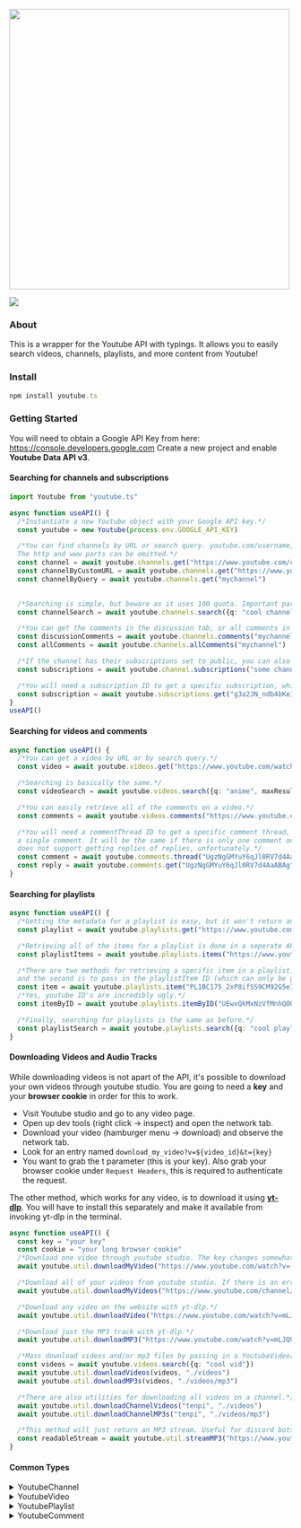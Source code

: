 <div align="left">
  <p>
    <a href="https://moebytes.github.io/youtube.ts/"><img src="https://raw.githubusercontent.com/Moebytes/youtube.ts/master/images/youtube.tslogo.png" width="500" /></a>
  </p>
  <p>
    <a href="https://nodei.co/npm/youtube.ts/"><img src="https://nodei.co/npm/youtube.ts.png" /></a>
  </p>
</div>

### About
This is a wrapper for the Youtube API with typings. It allows you to easily search videos, channels, playlists, and more content from Youtube!

### Install
```ts
npm install youtube.ts
```
### Getting Started
You will need to obtain a Google API Key from here: https://console.developers.google.com
Create a new project and enable **Youtube Data API v3**.

#### Searching for channels and subscriptions
```ts
import Youtube from "youtube.ts"

async function useAPI() {
  /*Instantiate a new Youtube object with your Google API key.*/
  const youtube = new Youtube(process.env.GOOGLE_API_KEY)

  /*You can find channels by URL or search query. youtube.com/username, /c/username and /user/username links also work.
  The http and www parts can be omitted.*/
  const channel = await youtube.channels.get("https://www.youtube.com/channel/UC8qU4aFe81jzG1attsyQ5wQ")
  const channelByCustomURL = await youtube.channels.get("https://www.youtube.com/c/mychannel")
  const channelByQuery = await youtube.channels.get("mychannel")
  

  /*Searching is simple, but beware as it uses 100 quota. Important parameters are q (query) and maxResults.*/
  const channelSearch = await youtube.channels.search({q: "cool channels", maxResults: 10})

  /*You can get the comments in the discussion tab, or all comments in all videos on the channel.*/
  const discussionComments = await youtube.channels.comments("mychannel")
  const allComments = await youtube.channels.allComments("mychannel")

  /*If the channel has their subscriptions set to public, you can also retrieve them all.*/
  const subscriptions = await youtube.channel.subscriptions("some channel")

  /*You will need a subscription ID to get a specific subscription, which can be gotten from the above API call.*/
  const subscription = await youtube.subscriptions.get("g3a2JN_ndb4bKe1baMCxV1arn1DRZpHxVk1i_ZTl4uA")
}
useAPI()
```

#### Searching for videos and comments
```ts
async function useAPI() {
  /*You can get a video by URL or by search query.*/
  const video = await youtube.videos.get("https://www.youtube.com/watch?v=yexu92rKpjs")

  /*Searching is basically the same.*/
  const videoSearch = await youtube.videos.search({q: "anime", maxResults: 10})

  /*You can easily retrieve all of the comments on a video.*/
  const comments = await youtube.videos.comments("https://www.youtube.com/watch?v=mLJQ0HO5Alc")

  /*You will need a commentThread ID to get a specific comment thread, and a comment ID to get 
  a single comment. It will be the same if there is only one comment on the thread. The Youtube API
  does not support getting replies of replies, unfortunately.*/
  const comment = await youtube.comments.thread("UgzNgGMYuY6qJl0RV7d4AaABAg")
  const reply = await youtube.comments.get("UgzNgGMYuY6qJl0RV7d4AaABAg")
}
```

#### Searching for playlists
```ts
async function useAPI() {
  /*Getting the metadata for a playlist is easy, but it won't return any of the items inside the playlist.*/
  const playlist = await youtube.playlists.get("https://www.youtube.com/playlist?list=PL1BC175_2xP8ifSS9CM92G5eIOPRG1g7t")

  /*Retrieving all of the items for a playlist is done in a seperate API call.*/
  const playlistItems = await youtube.playlists.items("https://www.youtube.com/playlist?list=PL1BC175_2xP8ifSS9CM92G5eIOPRG1g7t")

  /*There are two methods for retrieving a specific item in a playlist. The first is to pass in both the playlist URL and video URL,
  and the second is to pass in the playlistItem ID (which can only be gotten from the API). A very specific query might also work.*/
  const item = await youtube.playlists.item("PL1BC175_2xP8ifSS9CM92G5eIOPRG1g7t", "tenpi - moonlight (chill)")
  /*Yes, youtube ID's are incredibly ugly.*/
  const itemByID = await youtube.playlists.itemByID("UEwxQkMxNzVfMnhQOGlmU1M5Q005Mkc1ZUlPUFJHMWc3dC41MzJCQjBCNDIyRkJDN0VD")

  /*Finally, searching for playlists is the same as before.*/
  const playlistSearch = await youtube.playlists.search({q: "cool playlist"})
}
```

#### Downloading Videos and Audio Tracks
While downloading videos is not apart of the API, it's possible to download your own videos through youtube studio.
You are going to need a **key** and your **browser cookie** in order for this to work. 
- Visit Youtube studio and go to any video page.
- Open up dev tools (right click -> inspect) and open the network tab.
- Download your video (hamburger menu -> download) and observe the network tab.
- Look for an entry named `download_my_video?v=${video_id}&t={key}`
- You want to grab the t parameter (this is your key). Also grab your browser cookie under `Request Headers`, this is required to authenticate the request. 

The other method, which works for any video, is to download it using [**yt-dlp**](https://github.com/yt-dlp/yt-dlp). You will have to install this separately and make it available from invoking yt-dlp in the terminal. 
```ts
async function useAPI() {
  const key = "your key"
  const cookie = "your long browser cookie"
  /*Download one video through youtube studio. The key changes somewhat frequently, make sure you update it if it fails.*/
  await youtube.util.downloadMyVideo("https://www.youtube.com/watch?v=-BW7kUAPZiA", key, cookie, "./videos")

  /*Download all of your videos from youtube studio. If there is an error, the video will be skipped. The final param is an optional limit.*/
  await youtube.util.downloadMyVideos("https://www.youtube.com/channel/UC8qU4aFe81jzG1attsyQ5wQ", key, cookie, "./videos", 100)

  /*Download any video on the website with yt-dlp.*/
  await youtube.util.downloadVideo("https://www.youtube.com/watch?v=mLJQ0HO5Alc", "./videos", {format: "mp4", quality: "720p60"})

  /*Download just the MP3 track with yt-dlp.*/
  await youtube.util.downloadMP3("https://www.youtube.com/watch?v=mLJQ0HO5Alc", "./videos/mp3")

  /*Mass download videos and/or mp3 files by passing in a YoutubeVideo[] array.*/
  const videos = await youtube.videos.search({q: "cool vid"})
  await youtube.util.downloadVideos(videos, "./videos")
  await youtube.util.downloadMP3s(videos, "./videos/mp3")

  /*There are also utilities for downloading all videos on a channel.*/
  await youtube.util.downloadChannelVideos("tenpi", "./videos")
  await youtube.util.downloadChannelMP3s("tenpi", "./videos/mp3")

  /*This method will just return an MP3 stream. Useful for discord bots, for instance.*/
  const readableStream = await youtube.util.streamMP3("https://www.youtube.com/watch?v=mLJQ0HO5Alc")
}
```

#### Common Types

<details>
<summary>YoutubeChannel</summary>

```ts
export interface YoutubeChannel {
    kind: string
    etag: string
    id: string
    snippet: YoutubeChannelSnippet
    contentDetails: YoutubeChannelContentDetails
    statistics: YoutubeChannelStatistics
    brandingSettings: YoutubeBrandingSettings
    country: string
}
```
</details>

<details>
<summary>YoutubeVideo</summary>

```ts
export interface YoutubeVideo {
    kind: string
    etag: string
    id: string
    snippet: YoutubeVideoSnippet
    contentDetails: YoutubeVideoContentDetails
    status: YoutubeVideoStatus
    statistics: YoutubeVideoStatistics
    player: {
      embedHtml: string
  }
}
```
</details>

<details>
<summary>YoutubePlaylist</summary>

```ts
export interface YoutubePlaylist {
    kind: string
    etag: string
    id: string
    snippet: YoutubePlaylistSnippet
    status: {
      privacyStatus: string
    },
    contentDetails: {
      itemCount: number
    },
    player: {
      embedHtml: string
  }
}
```
</details>

<details>
<summary>YoutubeComment</summary>

```ts
export interface YoutubeComment {
    kind: string
    etag: string
    id: string
    snippet: {
        authorDisplayName: string
        authorProfileImageUrl: string
        authorChannelUrl: string
        authorChannelId: {
            value: string
        },
        channelId?: string
        videoId: string
        textDisplay: string
        textOriginal: string
        canRate: boolean
        viewerRating: string
        likeCount: number
        publishedAt: string
        updatedAt: string
    }
}
```
</details>
